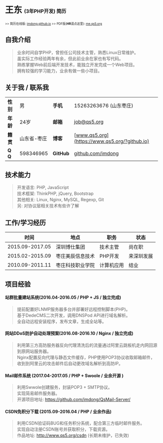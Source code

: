 # 王东 <span style="font-size: initial;">(3年PHP开发) 简历</span>

<span style="font-size: x-small;"> >> 简历在线版: [imdong.github.io](https://imdong.github.io/) >> PDF版(<b>HR</b>请点这里): [me.qs5.org](https://me.qs5.org/?github.io "请下载/打印此份")</span>

## 自我介绍

> 业余时间自学PHP，曾担任公司技术主管，熟悉Linux日常维护。  
> 虽实际工作经验两年有余，但此前业余在家也有写代码。  
> 熟练掌握Web前后端开发技术，能独立开发完成一个Web项目。  
> 拥有较强的学习能力，业余有做一些小项目。

## 关于我 / 联系我

|||||
|----|----|----|----|
|**性别**|男|**手机**|15263263676 (山东枣庄)|
|**年龄**|24岁|**邮箱**|[job@qs5.org](mailto://job@qs5.org)|
|**籍贯**|山东省-枣庄|**博客**|[www.qs5.org](https://www.qs5.org/?github.io)|
|**Q  Q**|598346965|**GitHub**|[github.com/imdong](https://github.com/imdong)|

## 技术能力

> 开发语言: PHP, JavaScript  
> 技术框架: ThinkPHP, jQuery, Bootstrap  
> 其他相关: Linux, Nginx, MySQL, Regexp, Git  
> 另: 对协议层相关技术有些许了解

## 工作/学习经历

|时间|地点|职务|状态|
|----|----|----|----|
|2015.09-2017.05|深圳博仕集团|技术主管|尚在职|
|2015.02-2015.09|枣庄美辰信息技术|PHP开发|来深圳发展|
|2010.09-2011.11|枣庄科技职业学院|计算机应用|结业|

## 项目经验

#### 站群批量建站系统(2016.04-2016.05 / PHP + JS / 独立完成)

> 提前配置好LNMP服务器多台并部署好远程控制脚本(PHP)。  
> 基于DedeCMS二次开发，调用DNSPod API进行域名解析。  
> 全自动远程安装程序，发布文章，生成全站等。  

#### 网站DDoS防护自动处理预案(2016.08-2016.10 / Nginx / 独立完成)
> 利用第三方高防服务器反向代理清洗后的流量通过阿里云跳板机走内网回源到原网站服务器。  
> Nginx配置反向代理与静态文件缓存，PHP使用POP3协议收取邮箱邮件，收到到阿里云的攻击邮件后自动更改域名解析到高防IP。  

#### Mail邮件系统 (2017.04-2017.05 / PHP + Swoole / 业余开源 )
> 利用Swwole创建服务，封装POP3 + SMTP协议。  
> 实现简易邮件服务器。  
> 开源项目地址: https://github.com/imdong/QsMail-Server/

#### CSDN免积分下载 (2015.09-2016.04 / PHP / 业余作品)
> 利用CSDN验证码BUG和任务积分系统，配合第三方临时邮件服务。  
> 实现自动注册CSDN账号并获取积分，下载资源。  
> 作品地址: http://www.qs5.org/csdn  (长期未维护，已失效)



<!-- 修改页面 -->
<link href="/asset/print.css" rel="stylesheet"><script type="text/javascript" src="/asset/bottom.js"></script>
